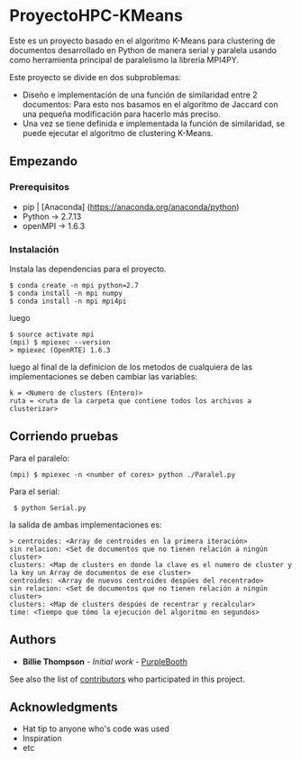 # ProyectoHPC-KMeans

Este es un proyecto basado en el algoritmo K-Means para clustering de documentos desarrollado en Python de manera serial y paralela usando como herramienta principal de paralelismo la libreria MPI4PY.

Este proyecto se divide en dos subproblemas:
- Diseño e implementación de una función de similaridad entre 2 documentos: Para esto nos basamos en el algoritmo de Jaccard con una pequeña modificación para hacerlo más preciso.
- Una vez se tiene definida e implementada la función de similaridad, se puede ejecutar el algoritmo de clustering K-Means.
  
## Empezando

### Prerequisitos

- pip | [Anaconda] (https://anaconda.org/anaconda/python)
- Python -> 2.7.13
- openMPI -> 1.6.3


### Instalación

Instala las dependencias para el proyecto.

```
$ conda create -n mpi python=2.7
$ conda install -n mpi numpy
$ conda install -n mpi mpi4pi
```
luego

```
$ source activate mpi
(mpi) $ mpiexec --version
> mpiexec (OpenRTE) 1.6.3
```

luego al final de la definicion de los metodos de cualquiera de las implementaciones se deben cambiar las variables:

```
k = <Numero de clusters (Entero)>
ruta = <ruta de la carpeta que contiene todos los archivos a clusterizar>
```

## Corriendo pruebas

Para el paralelo:

```
(mpi) $ mpiexec -n <number of cores> python ./Paralel.py

```
Para el serial:

```
 $ python Serial.py

```
la salida de ambas implementaciones es:

```
> centroides: <Array de centroides en la primera iteración>
sin relacion: <Set de documentos que no tienen relación a ningún cluster>
clusters: <Map de clusters en donde la clave es el numero de cluster y la key un Array de documentos de ese cluster>
centroides: <Array de nuevos centroides despúes del recentrado>
sin relacion: <Set de documentos que no tienen relación a ningún cluster>
clusters: <Map de clusters despúes de recentrar y recalcular>
time: <Tiempo que tómo la ejecución del algoritmo en segundos>

```


## Authors

* **Billie Thompson** - *Initial work* - [PurpleBooth](https://github.com/PurpleBooth)

See also the list of [contributors](https://github.com/your/project/contributors) who participated in this project.


## Acknowledgments

* Hat tip to anyone who's code was used
* Inspiration
* etc


